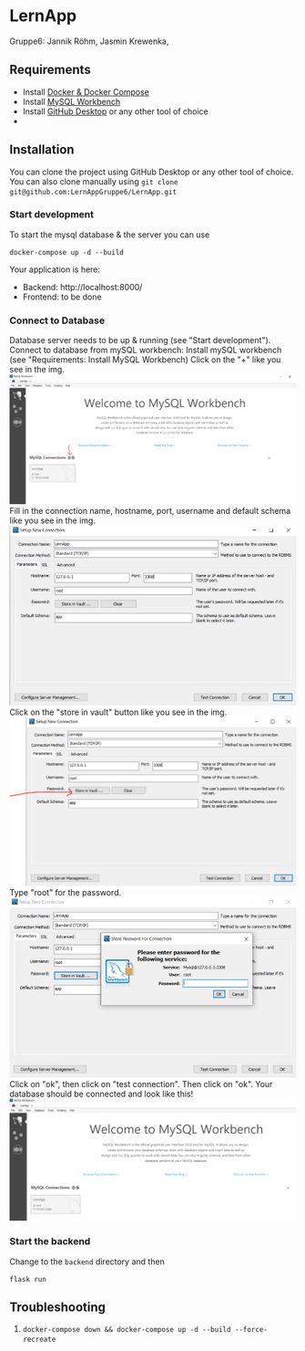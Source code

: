 # LernApp

Gruppe6: Jannik Röhm, Jasmin Krewenka,

## Requirements

- Install [Docker & Docker Compose](https://www.docker.com/products/docker-desktop/)
- Install [MySQL Workbench](https://www.mysql.com/products/workbench/)
- Install [GitHub Desktop](https://desktop.github.com/) or any other tool of choice
- 

## Installation

You can clone the project using GitHub Desktop or any other tool of choice.
You can also clone manually using `git clone git@github.com:LernAppGruppe6/LernApp.git`

### Start development

To start the mysql database & the server you can use

```
docker-compose up -d --build
```

Your application is here:

- Backend: http://localhost:8000/
- Frontend: to be done


### Connect to Database

Database server needs to be up & running (see "Start development").
Connect to database from mySQL workbench: 
Install mySQL workbench (see "Requirements: Install MySQL Workbench)
Click on the "+" like you see in the img.
![img.png](docs/images/img.png)
Fill in the connection name, hostname, port, username and default schema like you see in the img.
![img_1.png](docs/images/img_1.png)
Click on the "store in vault" button like you see in the img.
![img_2.png](docs/images/img_2.png)
Type "root" for the password.
![img_3.png](docs/images/img_3.png)
Click on "ok", then click on "test connection".
Then click on "ok". Your database should be connected and look like this!
![img_4.png](docs/images/img_4.png)


### Start the backend

Change to the `backend` directory and then

```
flask run
```

## Troubleshooting

1. `docker-compose down && docker-compose up -d --build --force-recreate`